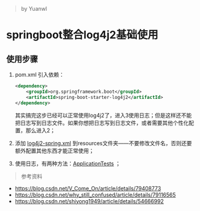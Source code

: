 > by Yuanwl

# springboot整合log4j2基础使用

## 使用步骤

1. pom.xml 引入依赖：

    ```xml
    <dependency>
        <groupId>org.springframework.boot</groupId>
        <artifactId>spring-boot-starter-log4j2</artifactId>
    </dependency>
    ```

    其实搞完这步已经可以正常使用log4j2了，进入3使用日志；但是这样还不能把日志写到日志文件。如果你想把日志写到日志文件，或者需要其他个性化配置，那么进入2；

2. 添加 [log4j2-spring.xml](src/main/resources/log4j2-spring.xml) 到resources文件夹——不要修改文件名，否则还要额外配置其他东西才能正常使用；

3. 使用日志，有两种方法：[ApplicationTests](src/test/java/xyz/yuanwl/ApplicationTests.java) ；


> 参考资料
- https://blog.csdn.net/V_Come_On/article/details/79408773
- https://blog.csdn.net/why_still_confused/article/details/79116565
- https://blog.csdn.net/shiyong1949/article/details/54666992
